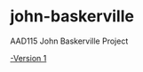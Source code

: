 john-baskerville
================

AAD115 John Baskerville Project 

[-Version 1](https://JemmaEagleson.github.io/john-baskerville/version-1.html)
